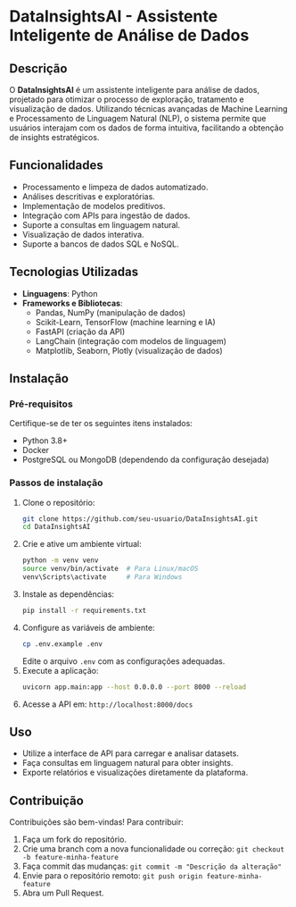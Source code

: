 # DataInsightsAI - Assistente Inteligente de Análise de Dados

## Descrição
O **DataInsightsAI** é um assistente inteligente para análise de dados, projetado para otimizar o processo de exploração, tratamento e visualização de dados. Utilizando técnicas avançadas de Machine Learning e Processamento de Linguagem Natural (NLP), o sistema permite que usuários interajam com os dados de forma intuitiva, facilitando a obtenção de insights estratégicos.

## Funcionalidades
- Processamento e limpeza de dados automatizado.
- Análises descritivas e exploratórias.
- Implementação de modelos preditivos.
- Integração com APIs para ingestão de dados.
- Suporte a consultas em linguagem natural.
- Visualização de dados interativa.
- Suporte a bancos de dados SQL e NoSQL.


## Tecnologias Utilizadas
- **Linguagens**: Python
- **Frameworks e Bibliotecas**:
  - Pandas, NumPy (manipulação de dados)
  - Scikit-Learn, TensorFlow (machine learning e IA)
  - FastAPI (criação da API)
  - LangChain (integração com modelos de linguagem)
  - Matplotlib, Seaborn, Plotly (visualização de dados)
  
## Instalação
### Pré-requisitos
Certifique-se de ter os seguintes itens instalados:
- Python 3.8+
- Docker
- PostgreSQL ou MongoDB (dependendo da configuração desejada)

### Passos de instalação
1. Clone o repositório:
   ```bash
   git clone https://github.com/seu-usuario/DataInsightsAI.git
   cd DataInsightsAI
   ```
2. Crie e ative um ambiente virtual:
   ```bash
   python -m venv venv
   source venv/bin/activate  # Para Linux/macOS
   venv\Scripts\activate     # Para Windows
   ```
3. Instale as dependências:
   ```bash
   pip install -r requirements.txt
   ```
4. Configure as variáveis de ambiente:
   ```bash
   cp .env.example .env
   ```
   Edite o arquivo `.env` com as configurações adequadas.
5. Execute a aplicação:
   ```bash
   uvicorn app.main:app --host 0.0.0.0 --port 8000 --reload
   ```
6. Acesse a API em: `http://localhost:8000/docs`

## Uso
- Utilize a interface de API para carregar e analisar datasets.
- Faça consultas em linguagem natural para obter insights.
- Exporte relatórios e visualizações diretamente da plataforma.

## Contribuição
Contribuições são bem-vindas! Para contribuir:
1. Faça um fork do repositório.
2. Crie uma branch com a nova funcionalidade ou correção: `git checkout -b feature-minha-feature`
3. Faça commit das mudanças: `git commit -m "Descrição da alteração"`
4. Envie para o repositório remoto: `git push origin feature-minha-feature`
5. Abra um Pull Request.



